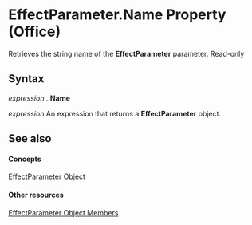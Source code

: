
# EffectParameter.Name Property (Office)

Retrieves the string name of the  **EffectParameter** parameter. Read-only


## Syntax

 _expression_ . **Name**

 _expression_ An expression that returns a **EffectParameter** object.


## See also


#### Concepts


[EffectParameter Object](975669fc-cf50-ac64-e6b5-84ff5397829b.md)
#### Other resources


[EffectParameter Object Members](a52ed620-d0eb-4111-495e-bfe6e768c8df.md)
